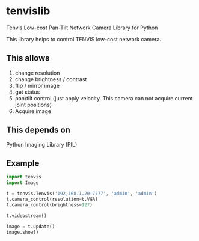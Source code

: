 tenvislib
=========

Tenvis Low-cost Pan-Tilt Network Camera Library for Python

This library helps to control TENVIS low-cost network camera.

## This allows
 1. change resolution
 2. change brightness / contrast
 3. flip / mirror image
 4. get status
 5. pan/tilt control (just apply velocity. This camera can not acquire current joint positions)
 6. Acquire image

## This depends on
 Python Imaging Library (PIL)

## Example

```python
import tenvis
import Image

t = tenvis.Tenvis('192,168.1.20:7777', 'admin', 'admin')
t.camera_control(resolution=t.VGA)
t.camera_control(brightness=127)

t.videostream()

image = t.update()
image.show()
```

